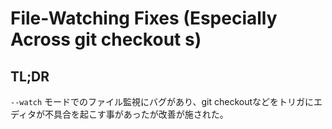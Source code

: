 # File-Watching Fixes (Especially Across git checkout s)

## TL;DR

`--watch` モードでのファイル監視にバグがあり、git checkoutなどをトリガにエディタが不具合を起こす事があったが改善が施された。
